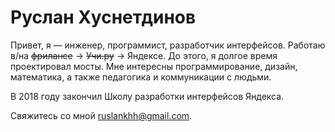 # Руслан Хуснетдинов

Привет, я — инженер, программист, разработчик интерфейсов. Работаю в/на <s>фрилансе</s> → <s>Учи.ру</s> → Яндексе. До этого, я долгое время проектировал мосты. Мне интересны программирование, дизайн, математика, а также педагогика и коммуникации с людьми.

В 2018 году закончил Школу разработки интерфейсов Яндекса.

Свяжитесь со мной [ruslankhh@gmail.com](mailto:ruslankhh+gh-site@gmail.com).
